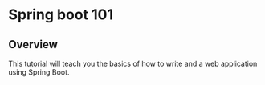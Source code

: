 # Spring boot 101

## Overview
This tutorial will teach you the basics of how to write and a web application using Spring Boot.

